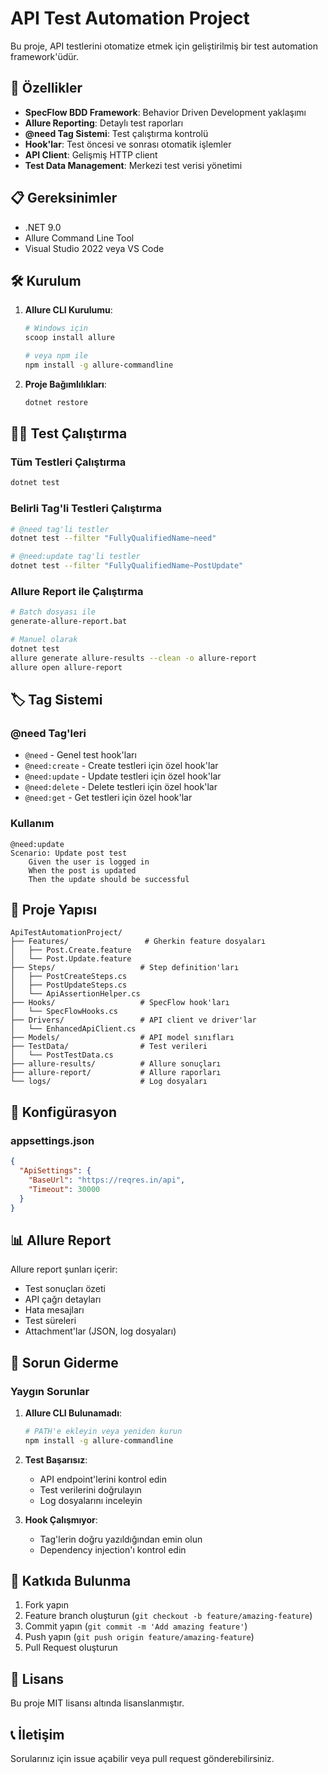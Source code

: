 # API Test Automation Project

Bu proje, API testlerini otomatize etmek için geliştirilmiş bir test automation framework'üdür.

## 🚀 Özellikler

- **SpecFlow BDD Framework**: Behavior Driven Development yaklaşımı
- **Allure Reporting**: Detaylı test raporları
- **@need Tag Sistemi**: Test çalıştırma kontrolü
- **Hook'lar**: Test öncesi ve sonrası otomatik işlemler
- **API Client**: Gelişmiş HTTP client
- **Test Data Management**: Merkezi test verisi yönetimi

## 📋 Gereksinimler

- .NET 9.0
- Allure Command Line Tool
- Visual Studio 2022 veya VS Code

## 🛠️ Kurulum

1. **Allure CLI Kurulumu**:
   ```bash
   # Windows için
   scoop install allure
   
   # veya npm ile
   npm install -g allure-commandline
   ```

2. **Proje Bağımlılıkları**:
   ```bash
   dotnet restore
   ```

## 🏃‍♂️ Test Çalıştırma

### Tüm Testleri Çalıştırma
```bash
dotnet test
```

### Belirli Tag'li Testleri Çalıştırma
```bash
# @need tag'li testler
dotnet test --filter "FullyQualifiedName~need"

# @need:update tag'li testler
dotnet test --filter "FullyQualifiedName~PostUpdate"
```

### Allure Report ile Çalıştırma
```bash
# Batch dosyası ile
generate-allure-report.bat

# Manuel olarak
dotnet test
allure generate allure-results --clean -o allure-report
allure open allure-report
```

## 🏷️ Tag Sistemi

### @need Tag'leri
- `@need` - Genel test hook'ları
- `@need:create` - Create testleri için özel hook'lar
- `@need:update` - Update testleri için özel hook'lar
- `@need:delete` - Delete testleri için özel hook'lar
- `@need:get` - Get testleri için özel hook'lar

### Kullanım
```gherkin
@need:update
Scenario: Update post test
    Given the user is logged in
    When the post is updated
    Then the update should be successful
```

## 📁 Proje Yapısı

```
ApiTestAutomationProject/
├── Features/                 # Gherkin feature dosyaları
│   ├── Post.Create.feature
│   └── Post.Update.feature
├── Steps/                   # Step definition'ları
│   ├── PostCreateSteps.cs
│   ├── PostUpdateSteps.cs
│   └── ApiAssertionHelper.cs
├── Hooks/                   # SpecFlow hook'ları
│   └── SpecFlowHooks.cs
├── Drivers/                 # API client ve driver'lar
│   └── EnhancedApiClient.cs
├── Models/                  # API model sınıfları
├── TestData/                # Test verileri
│   └── PostTestData.cs
├── allure-results/          # Allure sonuçları
├── allure-report/           # Allure raporları
└── logs/                    # Log dosyaları
```

## 🔧 Konfigürasyon

### appsettings.json
```json
{
  "ApiSettings": {
    "BaseUrl": "https://reqres.in/api",
    "Timeout": 30000
  }
}
```

## 📊 Allure Report

Allure report şunları içerir:
- Test sonuçları özeti
- API çağrı detayları
- Hata mesajları
- Test süreleri
- Attachment'lar (JSON, log dosyaları)

## 🐛 Sorun Giderme

### Yaygın Sorunlar

1. **Allure CLI Bulunamadı**:
   ```bash
   # PATH'e ekleyin veya yeniden kurun
   npm install -g allure-commandline
   ```

2. **Test Başarısız**:
   - API endpoint'lerini kontrol edin
   - Test verilerini doğrulayın
   - Log dosyalarını inceleyin

3. **Hook Çalışmıyor**:
   - Tag'lerin doğru yazıldığından emin olun
   - Dependency injection'ı kontrol edin

## 🤝 Katkıda Bulunma

1. Fork yapın
2. Feature branch oluşturun (`git checkout -b feature/amazing-feature`)
3. Commit yapın (`git commit -m 'Add amazing feature'`)
4. Push yapın (`git push origin feature/amazing-feature`)
5. Pull Request oluşturun

## 📝 Lisans

Bu proje MIT lisansı altında lisanslanmıştır.

## 📞 İletişim

Sorularınız için issue açabilir veya pull request gönderebilirsiniz. 